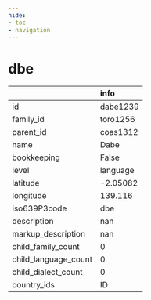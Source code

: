 ```yaml
---
hide:
- toc
- navigation
---
```

# dbe
|                      | info     |
|:---------------------|:---------|
| id                   | dabe1239 |
| family_id            | toro1256 |
| parent_id            | coas1312 |
| name                 | Dabe     |
| bookkeeping          | False    |
| level                | language |
| latitude             | -2.05082 |
| longitude            | 139.116  |
| iso639P3code         | dbe      |
| description          | nan      |
| markup_description   | nan      |
| child_family_count   | 0        |
| child_language_count | 0        |
| child_dialect_count  | 0        |
| country_ids          | ID       |